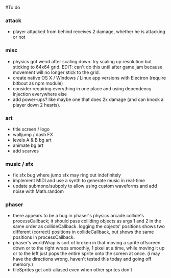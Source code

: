 #To do

### attack
* player attacked from behind receives 2 damage, whether he is attacking or not

### misc
* physics got weird after scaling down. try scaling up resolution but sticking to 64x64 grid. EDIT: can't do this until after game jam because movement will no longer stick to the grid.
* create native OS X / Windows / Linux app versions with Electron (require bitbout as npm module)
* consider requiring everything in one place and using dependency injection everywhere else
* add power-ups? like maybe one that does 2x damage (and can knock a player down 2 hearts).

### art
* title screen / logo
* walljump / dash FX
* levels A & B bg art
* animate bg art
* add scarves

### music / sfx
* fix sfx bug where jump sfx may ring out indefinitely
* implement MIDI and use a synth to generate music in real-time
* update submono/subpoly to allow using custom waveforms and add noise with Math.random

### phaser
* there appears to be a bug in phaser's physics.arcade.collide's processCallback; it should pass colliding objects as args 1 and 2 in the same order as collideCallback. logging the objects' positions shows two different (correct) positions in collideCallback, but shows the same positions in processCallback.
* phaser's worldWrap is sort of broken in that moving a sprite offscreen down or to the right wraps smoothly, 1 pixel at a time, while moving it up or to the left just pops the entire sprite onto the screen at once. (i may have the directions wrong, haven't tested this today and going off memory.)
* tileSprites get anti-aliased even when other sprites don't
